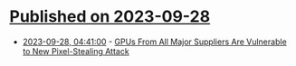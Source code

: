# [Published on 2023-09-28](index.md)

* [2023-09-28, 04:41:00](https://soylentnews.org/article.pl?sid=23/09/27/162249&from=rss) - [GPUs From All Major Suppliers Are Vulnerable to New Pixel-Stealing Attack](https://soylentnews.org/article.pl?sid=23/09/27/162249&from=rss)
